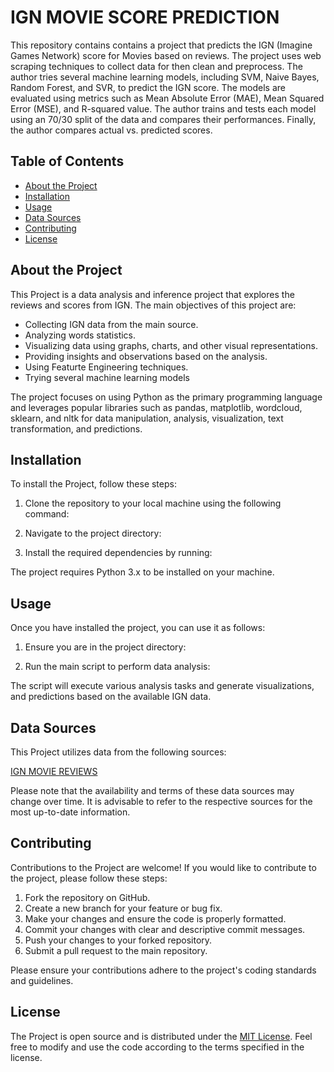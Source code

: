 # IGN MOVIE SCORE PREDICTION

This repository contains contains a project that predicts the IGN (Imagine Games Network) score for Movies based on reviews. The project uses web scraping techniques to collect data for then clean and preprocess. The author tries several machine learning models, including SVM, Naive Bayes, Random Forest, and SVR, to predict the IGN score. The models are evaluated using metrics such as Mean Absolute Error (MAE), Mean Squared Error (MSE), and R-squared value. The author trains and tests each model using an 70/30 split of the data and compares their performances. Finally, the author compares actual vs. predicted scores.

## Table of Contents

- [About the Project](#about-the-project)
- [Installation](#installation)
- [Usage](#usage)
- [Data Sources](#data-sources)
- [Contributing](#contributing)
- [License](#license)

## About the Project

This Project is a data analysis and inference project that explores the reviews and scores from IGN. The main objectives of this project are:

- Collecting IGN data from the main source.
- Analyzing words statistics.
- Visualizing data using graphs, charts, and other visual representations.
- Providing insights and observations based on the analysis.
- Using Featurte Engineering techniques.
- Trying several machine learning models

The project focuses on using Python as the primary programming language and leverages popular libraries such as pandas, matplotlib, wordcloud, sklearn, and nltk  for data manipulation, analysis, visualization, text transformation, and predictions.

## Installation

To install the Project, follow these steps:

1. Clone the repository to your local machine using the following command:


2. Navigate to the project directory:


3. Install the required dependencies by running:


The project requires Python 3.x to be installed on your machine.

## Usage

Once you have installed the project, you can use it as follows:

1. Ensure you are in the project directory:


2. Run the main script to perform data analysis:


The script will execute various analysis tasks and generate visualizations, and predictions based on the available IGN data.

## Data Sources

This Project utilizes data from the following sources:

[IGN MOVIE REVIEWS](https://www.ign.com/reviews/movies)

Please note that the availability and terms of these data sources may change over time. It is advisable to refer to the respective sources for the most up-to-date information.

## Contributing

Contributions to the Project are welcome! If you would like to contribute to the project, please follow these steps:

1. Fork the repository on GitHub.
2. Create a new branch for your feature or bug fix.
3. Make your changes and ensure the code is properly formatted.
4. Commit your changes with clear and descriptive commit messages.
5. Push your changes to your forked repository.
6. Submit a pull request to the main repository.

Please ensure your contributions adhere to the project's coding standards and guidelines.

## License

The Project is open source and is distributed under the [MIT License](LICENSE). Feel free to modify and use the code according to the terms specified in the license.
